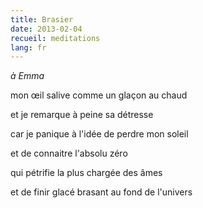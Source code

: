 ```yaml
---
title: Brasier
date: 2013-02-04
recueil: meditations
lang: fr
---
```


*à Emma*

mon œil salive
comme un glaçon au chaud

et je remarque à peine
sa détresse

car je panique à l'idée
de perdre mon soleil

et de connaitre
l'absolu zéro

qui pétrifie
la plus chargée des âmes

et de finir glacé
brasant au fond de l'univers
